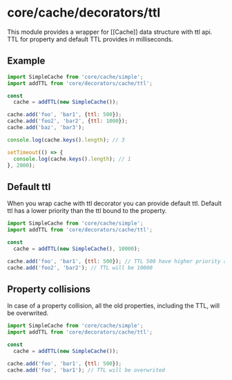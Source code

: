 # core/cache/decorators/ttl

This module provides a wrapper for [[Cache]] data structure with ttl api.
TTL for property and default TTL provides in milliseconds.

## Example

```js
import SimpleCache from 'core/cache/simple';
import addTTL from 'core/decorators/cache/ttl';

const
  cache = addTTL(new SimpleCache());

cache.add('foo', 'bar1', {ttl: 500});
cache.add('foo2', 'bar2', {ttl: 1000});
cache.add('baz', 'bar3');

console.log(cache.keys().length); // 3

setTimeout(() => {
  console.log(cache.keys().length); // 1
}, 2000);
```

## Default ttl

When you wrap cache with ttl decorator you can provide default ttl.
Default ttl has a lower priority than the ttl bound to the property.

```js
import SimpleCache from 'core/cache/simple';
import addTTL from 'core/decorators/cache/ttl';

const
  cache = addTTL(new SimpleCache(), 10000);

cache.add('foo', 'bar1', {ttl: 500}); // TTL 500 have higher priority and will overwrite 10000
cache.add('foo2', 'bar2'); // TTL will be 10000
```

## Property collisions

In case of a property collision, all the old properties, including the TTL, will be overwrited.

```js
import SimpleCache from 'core/cache/simple';
import addTTL from 'core/decorators/cache/ttl';

const
  cache = addTTL(new SimpleCache());

cache.add('foo', 'bar1', {ttl: 500});
cache.add('foo', 'bar1'); // TTL will be overwrited
```
